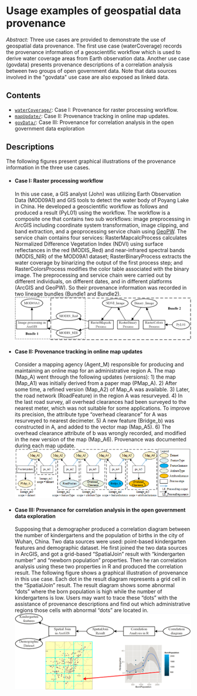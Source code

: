 Usage examples of geospatial data provenance
=============================================
*Abstract:* Three use cases are provided to demonstrate the use of geospatial data provenance. The first use case (waterCoverage) records 
the provenance information of a geoscientific workflow which is used to derive water coverage areas from Earth observation data. 
Another use case (govdata) presents provenance descriptions of a correlation analysis between two groups of open government data.
Note that data sources involved in the "govdata" use case are also exposed as linked data. 

Contents
----------------------
- [`waterCoverage/`](waterCoverage): Case I: Provenance for raster processing workflow.
- [`mapUpdate/`](mapUpdate): Case II: Provenance tracking in online map updates.
- [`govData/`](govData): Case III: Provenance for correlation analysis in the open government data exploration 

Descriptions
----------------------
The following figures present graphical illustrations of the provenance information in the three use cases.
-  #### Case I: Raster processing workflow    
   In this use case, a GIS analyst (John) was utilizing Earth Observation Data (MOD09A1) and GIS tools to detect the water body of Poyang Lake in China. He developed a geoscientific workflow as follows and produced a result (PyL01) using the workflow. The workflow is a composite one that contains two sub workflows: image preprocessing in ArcGIS including coordinate system transformation, image clipping, and band extraction, and a geoprocessing service chain using [GeoPW](http://geos.whu.edu.cn:8080/wps10/wpsprocesses.html). The service chain contains four services: RasterMapcalcProcess calculates Normalized Difference Vegetation Index (NDVI) using surface reflectances in the red (MODIS_Red) and near-infrared spectral bands (MODIS_NIR) of the MOD09A1 dataset; RasterBinaryProcess extracts the water coverage by binarizing the output of the first process step; and RasterColorsProcess modifies the color table associated with the binary image. The preprocessing and service chain were carried out by different individuals, on different dates, and in different platforms (ArcGIS and GeoPW). So their provenance information was recorded in two lineage bundles (Bundle1 and Bundle2).
   ![watercov illustration](figures/provenance_illustration_of_watercov.png "watercov illustration")

-  #### Case II: Provenance tracking in online map updates
   Consider a mapping agency (Agent_M) responsible for producing and maintaining an online map for an administrative region A. The map (Map_A) went through the following updates (versions): 1) the map (Map_A1) was initially derived from a paper map (PMap_A). 2) After some time, a refined version (Map_A2) of Map_A was available. 3) Later, the road network (RoadFeature) in the region A was resurveyed. 4) In the last road survey, all overhead clearances had been surveyed to the nearest meter, which was not suitable for some applications. To improve its precision, the attribute type “overhead clearance” for A was resurveyed to nearest decimeter. 5)  A new feature (Bridge_b) was constructed in A, and added to the vector map (Map_A5). 6) The overhead clearance attribute of b was wrongly recorded, and modified in the new version of the map (Map_A6). Provenance was documented during each map update.
   ![mapDate illustration](figures/provenance_illustration_of_map.png "mapUpdate illustration")

- ####  Case III: Provenance for correlation analysis in the open government data exploration   
   Supposing that a demographer produced a correlation diagram between the number of kindergartens and the population of births in the city of Wuhan, China. Two data sources were used: point-based kindergarten features and demographic dataset. He first joined the two data sources in ArcGIS, and got a grid-based “SpatialJoin” result with “kindergarten number” and “newborn population” properties. Then he ran correlation analysis using these two properties in R and produced the correlation result. The following figure shows a graphical illustration of provenance in this use case. Each dot in the result diagram represents a grid cell in the “SpatialJoin” result. The result diagram shows some abnormal “dots” where the born population is high while the number of kindergartens is low. Users may want to trace these “dots” with the assistance of provenance descriptions and find out which administrative regions those cells with abnormal “dots” are located in.
   ![govdata illustration](figures/provenance_illustration_of_govdata.png "govdata illustration")

